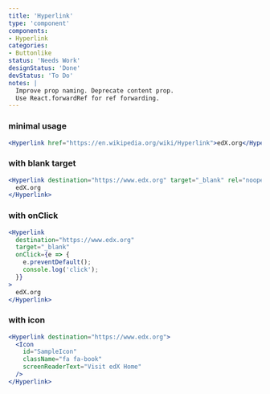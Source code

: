 ```yaml
---
title: 'Hyperlink'
type: 'component'
components:
- Hyperlink
categories:
- Buttonlike
status: 'Needs Work'
designStatus: 'Done'
devStatus: 'To Do'
notes: |
  Improve prop naming. Deprecate content prop.
  Use React.forwardRef for ref forwarding.
---
```


### minimal usage

```jsx live
<Hyperlink href="https://en.wikipedia.org/wiki/Hyperlink">edX.org</Hyperlink>
```

### with blank target

```jsx live
<Hyperlink destination="https://www.edx.org" target="_blank" rel="noopener noreferrer">
  edX.org
</Hyperlink>
```

### with onClick

```jsx live
<Hyperlink
  destination="https://www.edx.org"
  target="_blank"
  onClick={e => {
    e.preventDefault();
    console.log('click');
  }}
>
  edX.org
</Hyperlink>
```

### with icon

```jsx live
<Hyperlink destination="https://www.edx.org">
  <Icon
    id="SampleIcon"
    className="fa fa-book"
    screenReaderText="Visit edX Home"
  />
</Hyperlink>
```
